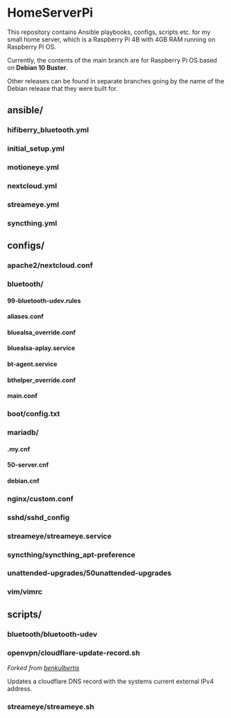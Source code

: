 # HomeServerPi

This repository contains Ansible playbooks, configs, scripts etc. for my small home server, which is a Raspberry Pi 4B with 4GB RAM running on Raspberry Pi OS.

Currently, the contents of the main branch are for Raspberry Pi OS based on **Debian 10 Buster**.

Other releases can be found in separate branches going by the name of the Debian release that they were built for.

## ansible/

### hifiberry_bluetooth.yml

### initial_setup.yml

### motioneye.yml

### nextcloud.yml

### streameye.yml

### syncthing.yml



## configs/

### apache2/nextcloud.conf

### bluetooth/

#### 99-bluetooth-udev.rules

#### aliases.conf

#### bluealsa_override.conf

#### bluealsa-aplay.service

#### bt-agent.service

#### bthelper_override.conf

#### main.conf

### boot/config.txt

### mariadb/

#### .my.cnf

#### 50-server.cnf

#### debian.cnf

### nginx/custom.conf

### sshd/sshd_config

### streameye/streameye.service

### syncthing/syncthing_apt-preference

### unattended-upgrades/50unattended-upgrades

### vim/vimrc



## scripts/

### bluetooth/bluetooth-udev

### openvpn/cloudflare-update-record.sh

*Forked from [benkulbertis](https://gist.github.com/benkulbertis/fff10759c2391b6618dd)*

Updates a cloudflare DNS record with the systems current external IPv4 address.

### streameye/streameye.sh
